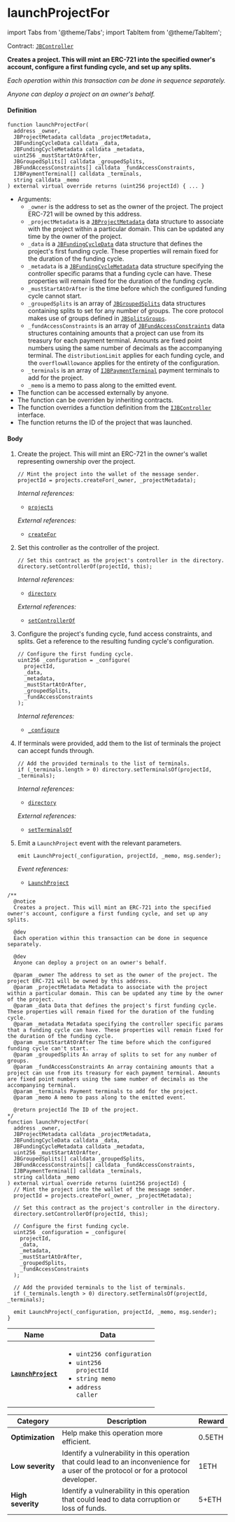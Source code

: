 # launchProjectFor

import Tabs from '@theme/Tabs';
import TabItem from '@theme/TabItem';

Contract: [`JBController`](/api/contracts/or-controllers/jbcontroller/README.md)​‌

<Tabs>
<TabItem value="Step by step" label="Step by step">

**Creates a project. This will mint an ERC-721 into the specified owner's account, configure a first funding cycle, and set up any splits.**

_Each operation within this transaction can be done in sequence separately._

_Anyone can deploy a project on an owner's behalf._

#### Definition

```
function launchProjectFor(
  address _owner,
  JBProjectMetadata calldata _projectMetadata,
  JBFundingCycleData calldata _data,
  JBFundingCycleMetadata calldata _metadata,
  uint256 _mustStartAtOrAfter,
  JBGroupedSplits[] calldata _groupedSplits,
  JBFundAccessConstraints[] calldata _fundAccessConstraints,
  IJBPaymentTerminal[] calldata _terminals,
  string calldata _memo
) external virtual override returns (uint256 projectId) { ... }
```

* Arguments:
  * `_owner` is the address to set as the owner of the project. The project ERC-721 will be owned by this address.
  * `_projectMetadata` is a [`JBProjectMetadata`](/api/data-structures/jbprojectmetadata.md) data structure to associate with the project within a particular domain. This can be updated any time by the owner of the project.
  * `_data` is a [`JBFundingCycleData`](/api/data-structures/jbfundingcycledata.md) data structure that defines the project's first funding cycle. These properties will remain fixed for the duration of the funding cycle.
  * `_metadata` is a [`JBFundingCycleMetadata`](/api/data-structures/jbfundingcyclemetadata.md) data structure specifying the controller specific params that a funding cycle can have. These properties will remain fixed for the duration of the funding cycle.
  * `_mustStartAtOrAfter` is the time before which the configured funding cycle cannot start.
  * `_groupedSplits` is an array of [`JBGroupedSplits`](/api/data-structures/jbgroupedsplits.md) data structures containing splits to set for any number of groups. The core protocol makes use of groups defined in [`JBSplitsGroups`](/api/libraries/jbsplitsgroups.md).
  * `_fundAccessConstraints` is an array of [`JBFundAccessConstraints`](/api/data-structures/jbfundaccessconstraints.md) data structures containing amounts that a project can use from its treasury for each payment terminal. Amounts are fixed point numbers using the same number of decimals as the accompanying terminal. The `distributionLimit` applies for each funding cycle, and the `overflowAllowance` applies for the entirety of the configuration.
  * `_terminals` is an array of [`IJBPaymentTerminal`](/api/interfaces/ijbpaymentterminal.md) payment terminals to add for the project.
  * `_memo` is a memo to pass along to the emitted event.
* The function can be accessed externally by anyone.
* The function can be overriden by inheriting contracts.
* The function overrides a function definition from the [`IJBController`](/api/interfaces/ijbcontroller.md) interface.
* The function returns the ID of the project that was launched.

#### Body

1.  Create the project. This will mint an ERC-721 in the owner's wallet representing ownership over the project.

    ```
    // Mint the project into the wallet of the message sender.
    projectId = projects.createFor(_owner, _projectMetadata);
    ```

    _Internal references:_

    * [`projects`](/api/contracts/or-controllers/jbcontroller/properties/projects.md)

    _External references:_

    * [`createFor`](/api/contracts/jbprojects/write/createfor.md)
2.  Set this controller as the controller of the project.

    ```
    // Set this contract as the project's controller in the directory.
    directory.setControllerOf(projectId, this);
    ```

    _Internal references:_

    * [`directory`](/api/contracts/or-controllers/jbcontroller/properties/directory.md)

    _External references:_

    * [`setControllerOf`](/api/contracts/jbdirectory/write/setcontrollerof.md)
3.  Configure the project's funding cycle, fund access constraints, and splits. Get a reference to the resulting funding cycle's configuration.

    ```
    // Configure the first funding cycle.
    uint256 _configuration = _configure(
      projectId,
      _data,
      _metadata,
      _mustStartAtOrAfter,
      _groupedSplits,
      _fundAccessConstraints
    );
    ```

    _Internal references:_

    * [`_configure`](/api/contracts/or-controllers/jbcontroller/write/-_configure.md)
4.  If terminals were provided, add them to the list of terminals the project can accept funds through.

    ```
    // Add the provided terminals to the list of terminals.
    if (_terminals.length > 0) directory.setTerminalsOf(projectId, _terminals);
    ```

    _Internal references:_

    * [`directory`](/api/contracts/or-controllers/jbcontroller/properties/directory.md)
    
    _External references:_

    * [`setTerminalsOf`](/api/contracts/jbdirectory/write/setterminalsof.md)
5.  Emit a `LaunchProject` event with the relevant parameters.

    ```
    emit LaunchProject(_configuration, projectId, _memo, msg.sender);
    ```

    _Event references:_

    * [`LaunchProject`](/api/contracts/or-controllers/jbcontroller/events/launchproject.md)

</TabItem>

<TabItem value="Code" label="Code">

```
/**
  @notice
  Creates a project. This will mint an ERC-721 into the specified owner's account, configure a first funding cycle, and set up any splits.

  @dev
  Each operation within this transaction can be done in sequence separately.

  @dev
  Anyone can deploy a project on an owner's behalf.

  @param _owner The address to set as the owner of the project. The project ERC-721 will be owned by this address.
  @param _projectMetadata Metadata to associate with the project within a particular domain. This can be updated any time by the owner of the project.
  @param _data Data that defines the project's first funding cycle. These properties will remain fixed for the duration of the funding cycle.
  @param _metadata Metadata specifying the controller specific params that a funding cycle can have. These properties will remain fixed for the duration of the funding cycle.
  @param _mustStartAtOrAfter The time before which the configured funding cycle can't start.
  @param _groupedSplits An array of splits to set for any number of groups.
  @param _fundAccessConstraints An array containing amounts that a project can use from its treasury for each payment terminal. Amounts are fixed point numbers using the same number of decimals as the accompanying terminal.
  @param _terminals Payment terminals to add for the project.
  @param _memo A memo to pass along to the emitted event.

  @return projectId The ID of the project.
*/
function launchProjectFor(
  address _owner,
  JBProjectMetadata calldata _projectMetadata,
  JBFundingCycleData calldata _data,
  JBFundingCycleMetadata calldata _metadata,
  uint256 _mustStartAtOrAfter,
  JBGroupedSplits[] calldata _groupedSplits,
  JBFundAccessConstraints[] calldata _fundAccessConstraints,
  IJBPaymentTerminal[] calldata _terminals,
  string calldata _memo
) external virtual override returns (uint256 projectId) {
  // Mint the project into the wallet of the message sender.
  projectId = projects.createFor(_owner, _projectMetadata);

  // Set this contract as the project's controller in the directory.
  directory.setControllerOf(projectId, this);

  // Configure the first funding cycle.
  uint256 _configuration = _configure(
    projectId,
    _data,
    _metadata,
    _mustStartAtOrAfter,
    _groupedSplits,
    _fundAccessConstraints
  );

  // Add the provided terminals to the list of terminals.
  if (_terminals.length > 0) directory.setTerminalsOf(projectId, _terminals);

  emit LaunchProject(_configuration, projectId, _memo, msg.sender);
}
```

</TabItem>


<TabItem value="Events" label="Events">

| Name                                                                    | Data                                                                                                                                                                                                                                                                                                                                                          |
| ----------------------------------------------------------------------- | ------------------------------------------------------------------------------------------------------------------------------------------------------------------------------------------------------------------------------------------------------------------------------------------------------------------------------------------------------------- |
| [**`LaunchProject`**](/api/contracts/or-controllers/jbcontroller/events/launchproject.md)                                         | <ul><li><code>uint256 configuration</code></li><li><code>uint256 projectId</code></li><li><code>string memo</code></li><li><code>address caller</code></li></ul>                 |

</TabItem>

<TabItem value="Bug bounty" label="Bug bounty">

| Category          | Description                                                                                                                            | Reward |
| ----------------- | -------------------------------------------------------------------------------------------------------------------------------------- | ------ |
| **Optimization**  | Help make this operation more efficient.                                                                                               | 0.5ETH |
| **Low severity**  | Identify a vulnerability in this operation that could lead to an inconvenience for a user of the protocol or for a protocol developer. | 1ETH   |
| **High severity** | Identify a vulnerability in this operation that could lead to data corruption or loss of funds.                                        | 5+ETH  |

</TabItem>
</Tabs>
